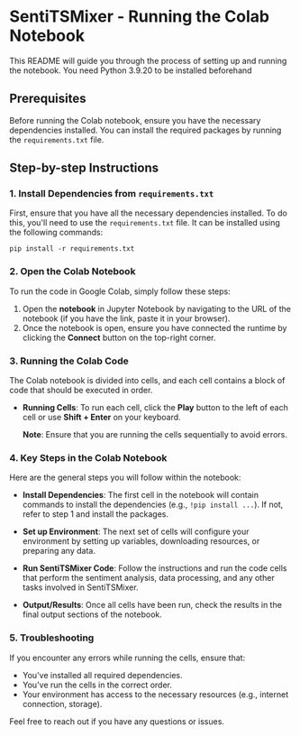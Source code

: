 # SentiTSMixer - Running the Colab Notebook

This README will guide you through the process of setting up and running the notebook.
You need Python 3.9.20 to be installed beforehand

## Prerequisites

Before running the Colab notebook, ensure you have the necessary dependencies installed. You can install the required packages by running the `requirements.txt` file.

## Step-by-step Instructions

### 1. Install Dependencies from `requirements.txt`

First, ensure that you have all the necessary dependencies installed. To do this, you'll need to use the `requirements.txt` file. It can be installed using the following commands:

    
    pip install -r requirements.txt
    

### 2. Open the Colab Notebook

To run the code in Google Colab, simply follow these steps:

1. Open the **notebook** in Jupyter Notebook by navigating to the URL of the notebook (if you have the link, paste it in your browser).
2. Once the notebook is open, ensure you have connected the runtime by clicking the **Connect** button on the top-right corner.

### 3. Running the Colab Code

The Colab notebook is divided into cells, and each cell contains a block of code that should be executed in order.

- **Running Cells**: To run each cell, click the **Play** button to the left of each cell or use **Shift + Enter** on your keyboard.

  **Note**: Ensure that you are running the cells sequentially to avoid errors.

### 4. Key Steps in the Colab Notebook

Here are the general steps you will follow within the notebook:

- **Install Dependencies**: The first cell in the notebook will contain commands to install the dependencies (e.g., `!pip install ...`). If not, refer to step 1 and install the packages.
  
- **Set up Environment**: The next set of cells will configure your environment by setting up variables, downloading resources, or preparing any data.

- **Run SentiTSMixer Code**: Follow the instructions and run the code cells that perform the sentiment analysis, data processing, and any other tasks involved in SentiTSMixer.

- **Output/Results**: Once all cells have been run, check the results in the final output sections of the notebook.

### 5. Troubleshooting

If you encounter any errors while running the cells, ensure that:

- You've installed all required dependencies.
- You've run the cells in the correct order.
- Your environment has access to the necessary resources (e.g., internet connection, storage).

Feel free to reach out if you have any questions or issues.

